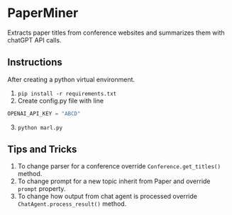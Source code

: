 # PaperMiner
Extracts paper titles from conference websites and summarizes them with chatGPT API calls.

## Instructions
After creating a python virtual environment.
1. ```pip install -r requirements.txt```
2. Create config.py file with line
```python
OPENAI_API_KEY = "ABCD"
```
3. ```python marl.py```

## Tips and Tricks
1. To change parser for a conference override `Conference.get_titles()` method.
2. To change prompt for a new topic inherit from Paper and override `prompt` property.
3. To change how output from chat agent is processed override `ChatAgent.process_result()` method.